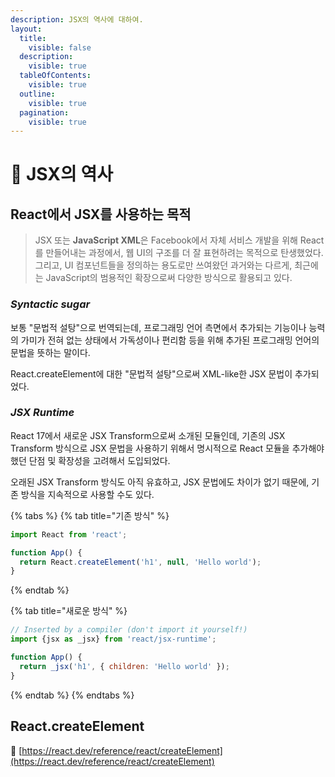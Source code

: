```yaml
---
description: JSX의 역사에 대하여.
layout:
  title:
    visible: false
  description:
    visible: true
  tableOfContents:
    visible: true
  outline:
    visible: true
  pagination:
    visible: true
---
```


# 📘 JSX의 역사

## React에서 JSX를 사용하는 목적

> &#x20; JSX 또는 **JavaScript XML**은 Facebook에서 자체 서비스 개발을 위해 React를 만들어내는 과정에서, 웹 UI의 구조를 더 잘 표현하려는 목적으로 탄생했었다. 그리고, UI 컴포넌트들을 정의하는 용도로만 쓰여왔던 과거와는 다르게, 최근에는 JavaScript의 범용적인 확장으로써 다양한 방식으로 활용되고 있다.



### &#x20;_Syntactic sugar_

&#x20; 보통 "문법적 설탕"으로 번역되는데, 프로그래밍 언어 측면에서 추가되는 기능이나 능력의 가미가 전혀 없는 상태에서 가독성이나 편리함 등을 위해 추가된 프로그래밍 언어의 문법을 뜻하는 말이다.

&#x20; React.createElement에 대한 "문법적 설탕"으로써 XML-like한 JSX 문법이 추가되었다.



### &#x20;_JSX Runtime_

&#x20; React 17에서 새로운 JSX Transform으로써 소개된 모듈인데, 기존의 JSX Transform 방식으로 JSX 문법을 사용하기 위해서 명시적으로 React 모듈을 추가해야 했던 단점 및 확장성을 고려해서 도입되었다.

&#x20; 오래된 JSX Transform 방식도 아직 유효하고, JSX 문법에도 차이가 없기 때문에, 기존 방식을 지속적으로 사용할 수도 있다.

{% tabs %}
{% tab title="기존 방식" %}
```javascript
import React from 'react';

function App() {
  return React.createElement('h1', null, 'Hello world');
}
```
{% endtab %}

{% tab title="새로운 방식" %}
```javascript
// Inserted by a compiler (don't import it yourself!)
import {jsx as _jsx} from 'react/jsx-runtime';

function App() {
  return _jsx('h1', { children: 'Hello world' });
}
```
{% endtab %}
{% endtabs %}



## React.createElement

:link: [https://react.dev/reference/react/createElement](https://react.dev/reference/react/createElement)
